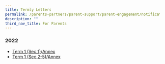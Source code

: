 ```yaml
---
title: Termly Letters
permalink: /parents-partners/parent-support/parent-engagement/notification-to-parents/termly-letters/
description: ""
third_nav_title: For Parents
---
```

### 2022

* [Term 1 (Sec 1)](/files/2022_01-Term-Information-Sheet_4-Jan-2022_edited-29-dec_S1.pdf)/[Annex](/files/T1-Annex-AB.pdf)
* [Term 1 (Sec 2-5)](/files/2022_01-Term-Information-Sheet_4-Jan-2022_edited-29-dec_S2-S5.pdf)/[Annex](/files/T1-Annex-AB.pdf)